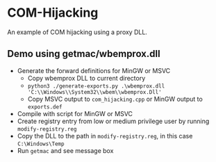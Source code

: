 # COM-Hijacking

An example of COM hijacking using a proxy DLL.

## Demo using getmac/wbemprox.dll

- Generate the forward definitions for MinGW or MSVC
  - Copy wbemprox DLL to current directory
  - `python3 ./generate-exports.py .\wbemprox.dll 'C:\\Windows\\System32\\wbem\\wbemprox.Dll'`
  - Copy MSVC output to `com_hijacking.cpp` or MinGW output to `exports.def`
- Compile with script for MinGW or MSVC
- Create registry entry from low or medium privilege user by running `modify-registry.reg`
- Copy the DLL to the path in `modify-registry.reg`, in this case `C:\Windows\Temp`
- Run `getmac` and see message box
